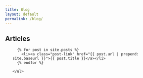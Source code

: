 ```yaml
---
title: Blog
layout: default
permalink: /blog/
---
```


<section class="post-header">
  <h1>Articles</h1>
</section>

<article class="post">

  <div class="post-content">
    <ul class="post-list">

      {% for post in site.posts %}
        <li><a class="post-link" href="{{ post.url | prepend: site.baseurl }}">{{ post.title }}</a></li>
      {% endfor %}

    </ul>

  </div>

</article>
